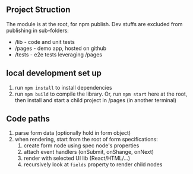 ## Project Struction

The module is at the root, for npm publish. Dev stuffs are excluded from publishing in sub-folders:
- /lib - code and unit tests
- /pages - demo app, hosted on github
- /tests - e2e tests leveraging /pages

## local development set up

1. run `npm install` to install dependencies
2. run `npm build` to compile the library. Or, run `npm start` here at the root, then install and start a child project in /pages (in another terminal)

## Code paths

1. parse form data (optionally hold in form object)
2. when rendering, start from the root of form specifications:
    1. create form node using spec node's properties
    2. attach event handlers (onSubmit, onShange, onNext)
    3. render with selected UI lib (React/HTML/...)
    4. recursively look at `fields` property to render child nodes

